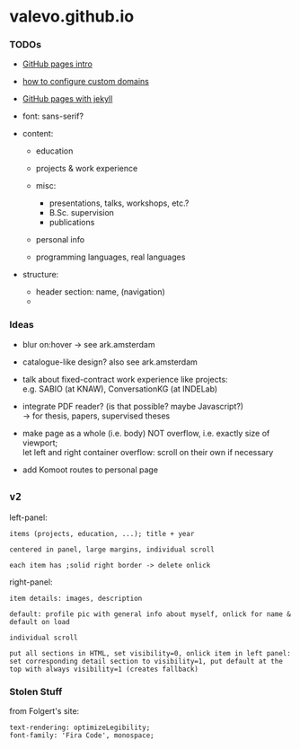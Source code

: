# valevo.github.io



### TODOs

 - [GitHub pages intro](https://docs.github.com/en/pages)
 - [how to configure custom domains](https://docs.github.com/en/pages/configuring-a-custom-domain-for-your-github-pages-site)
 - [GitHub pages with jekyll](https://docs.github.com/en/pages/setting-up-a-github-pages-site-with-jekyll)


 - font: sans-serif?
 
 - content:
   - education
   - projects & work experience
   - misc: 
     - presentations, talks, workshops, etc.?
     - B.Sc. supervision
     - publications
   - personal info
   
   - programming languages, real languages
   
   
 - structure:
 
   - header section: name, (navigation)
   - 

 
 
### Ideas

 - blur on:hover -> see ark.amsterdam
 - catalogue-like design? also see ark.amsterdam
 
 - talk about fixed-contract work experience like projects:  
   e.g. SABIO (at KNAW), ConversationKG (at INDELab)
   
 - integrate PDF reader? (is that possible? maybe Javascript?)  
   -> for thesis, papers, supervised theses
 
 
 - make page as a whole (i.e. body) NOT overflow, i.e. exactly size of viewport;  
   let left and right container overflow: scroll on their own if necessary
 
 
 - add Komoot routes to personal page 
 
 
 ## `v2`

left-panel:  

    items (projects, education, ...); title + year 
    
    centered in panel, large margins, individual scroll
    
    each item has ;solid right border -> delete onlick
    
right-panel:

    item details: images, description
    
    default: profile pic with general info about myself, onlick for name & default on load
    
    individual scroll
    
    put all sections in HTML, set visibility=0, onlick item in left panel: set corresponding detail section to visibility=1, put default at the top with always visibility=1 (creates fallback)
    
    


### Stolen Stuff

from Folgert's site:

    text-rendering: optimizeLegibility;
    font-family: 'Fira Code', monospace;



